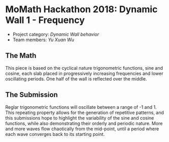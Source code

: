 # MoMath Hackathon 2018: Dynamic Wall 1 - Frequency

- Project category: _Dynamic Wall behavior_
- Team members: _Yu Xuan Wu_

## The Math

This piece is based on the cyclical nature trigonometric functions, sine and cosine, each slab placed in progressively increasing frequencies and lower oscillating periods. One half of the wall is reflected over the middle.

## The Submission

Reglar trigonometric functions will oscillate between a range of -1 and 1. This repeating property allows for the generation of repetitive patterns, and this submissions hope to highlight the variability of the sine and cosine functions, while also demonstrating their orderly and periodic nature. More and more waves flow chaotically from the mid-point, until a period where each wave converges back to its starting point.

